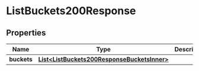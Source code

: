 

# ListBuckets200Response


## Properties

| Name | Type | Description | Notes |
|------------ | ------------- | ------------- | -------------|
|**buckets** | [**List&lt;ListBuckets200ResponseBucketsInner&gt;**](ListBuckets200ResponseBucketsInner.md) |  |  [optional] |



